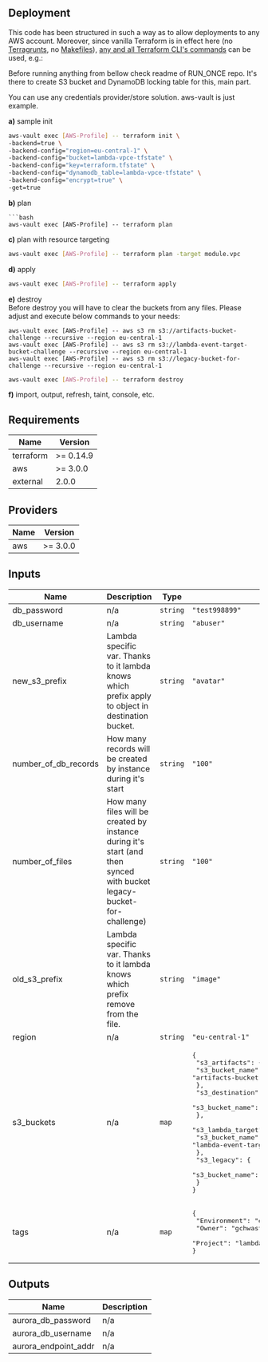 ## Deployment
This code has been structured in such a way as to allow deployments to any AWS account.
Moreover, since vanilla Terraform is in effect here (no [Terragrunts](https://terragrunt.gruntwork.io/), no [Makefiles](https://opensource.com/article/18/8/what-how-makefile)),
[any and all Terraform CLI's commands](https://www.terraform.io/docs/commands/index.html) can be used, e.g.:  

Before running anything from bellow check readme of RUN_ONCE repo. It's there to create S3 bucket and DynamoDB locking table for this, main part.

You can use any credentials provider/store solution. aws-vault is just example.  

**a)** sample init
```bash
aws-vault exec [AWS-Profile] -- terraform init \
-backend=true \
-backend-config="region=eu-central-1" \
-backend-config="bucket=lambda-vpce-tfstate" \
-backend-config="key=terraform.tfstate" \
-backend-config="dynamodb_table=lambda-vpce-tfstate" \
-backend-config="encrypt=true" \
-get=true
```

**b)** plan
```
```bash
aws-vault exec [AWS-Profile] -- terraform plan
```
**c)** plan with resource targeting
```bash
aws-vault exec [AWS-Profile] -- terraform plan -target module.vpc
```
**d)** apply
```bash
aws-vault exec [AWS-Profile] -- terraform apply
```
**e)** destroy  
Before destroy you will have to clear the buckets from any files. Please adjust and execute below commands to your needs:  
```shell script
aws-vault exec [AWS-Profile] -- aws s3 rm s3://artifacts-bucket-challenge --recursive --region eu-central-1
aws-vault exec [AWS-Profile] -- aws s3 rm s3://lambda-event-target-bucket-challenge --recursive --region eu-central-1
aws-vault exec [AWS-Profile] -- aws s3 rm s3://legacy-bucket-for-challenge --recursive --region eu-central-1
```
```bash
aws-vault exec [AWS-Profile] -- terraform destroy
```
**f)** import, output, refresh, taint, console, etc.

<!-- BEGINNING OF PRE-COMMIT-TERRAFORM DOCS HOOK -->
## Requirements

| Name | Version |
|------|---------|
| terraform | >= 0.14.9 |
| aws | >= 3.0.0 |
| external | 2.0.0 |

## Providers

| Name | Version |
|------|---------|
| aws | >= 3.0.0 |

## Inputs

| Name | Description | Type | Default | Required |
|------|-------------|------|---------|:--------:|
| db\_password | n/a | `string` | `"test998899"` | no |
| db\_username | n/a | `string` | `"abuser"` | no |
| new\_s3\_prefix | Lambda specific var. Thanks to it lambda knows which prefix apply to object in destination bucket. | `string` | `"avatar"` | no |
| number\_of\_db\_records | How many records will be created by instance during it's start | `string` | `"100"` | no |
| number\_of\_files | How many files will be created by instance during it's start (and then synced with bucket legacy-bucket-for-challenge) | `string` | `"100"` | no |
| old\_s3\_prefix | Lambda specific var. Thanks to it lambda knows which prefix remove from the file. | `string` | `"image"` | no |
| region | n/a | `string` | `"eu-central-1"` | no |
| s3\_buckets | n/a | `map` | <pre>{<br>  "s3_artifacts": {<br>    "s3_bucket_name": "artifacts-bucket-challenge"<br>  },<br>  "s3_destination": {<br>    "s3_bucket_name": "ec2-destination-bucket-challenge"<br>  },<br>  "s3_lambda_target": {<br>    "s3_bucket_name": "lambda-event-target-bucket-challenge"<br>  },<br>  "s3_legacy": {<br>    "s3_bucket_name": "legacy-bucket-for-challenge"<br>  }<br>}</pre> | no |
| tags | n/a | `map` | <pre>{<br>  "Environment": "dev",<br>  "Owner": "gchwastarz",<br>  "Project": "lambda-vpce"<br>}</pre> | no |

## Outputs

| Name | Description |
|------|-------------|
| aurora\_db\_password | n/a |
| aurora\_db\_username | n/a |
| aurora\_endpoint\_addr | n/a |

<!-- END OF PRE-COMMIT-TERRAFORM DOCS HOOK -->